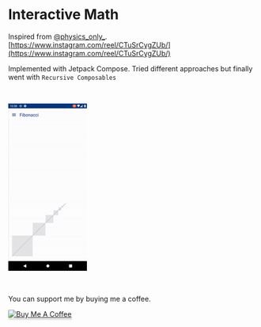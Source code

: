 # Interactive Math

Inspired from [@physics_only_](https://www.instagram.com/physicsonly/).<br>
[https://www.instagram.com/reel/CTuSrCygZUb/](https://www.instagram.com/reel/CTuSrCygZUb/)

Implemented with Jetpack Compose. Tried different approaches but finally went with `Recursive Composables`
<br>

<br>

![Fibonacci](./example/fibonacci.gif)

<br>

You can support me by buying me a coffee.

<a href="https://www.buymeacoffee.com/msLalith" target="_blank"><img src="https://www.buymeacoffee.com/assets/img/custom_images/orange_img.png" alt="Buy Me A Coffee" style="height: 41px !important;width: 174px !important;box-shadow: 0px 3px 2px 0px rgba(190, 190, 190, 0.5) !important;-webkit-box-shadow: 0px 3px 2px 0px rgba(190, 190, 190, 0.5) !important;" ></a>
